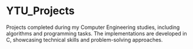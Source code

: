 # **YTU_Projects**
Projects completed during my Computer Engineering studies, including algorithms and programming tasks. The implementations are developed in C, showcasing technical skills and problem-solving approaches.
